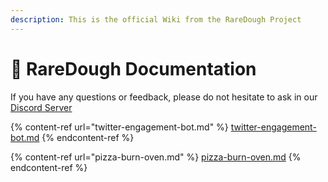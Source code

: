 ```yaml
---
description: This is the official Wiki from the RareDough Project
---
```


# 👋 RareDough Documentation

If you have any questions or feedback, please do not hesitate to ask in our [Discord Server](https://discord.com/invite/GbwykC99N6)

{% content-ref url="twitter-engagement-bot.md" %}
[twitter-engagement-bot.md](twitter-engagement-bot.md)
{% endcontent-ref %}

{% content-ref url="pizza-burn-oven.md" %}
[pizza-burn-oven.md](pizza-burn-oven.md)
{% endcontent-ref %}
